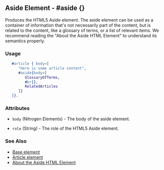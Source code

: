 <!-- dash: #aside | Element | ###:Section -->



## Aside Element - #aside {}

  Produces the HTML5 Aside element. The aside element can be used as a
  container of information that's not necessarily part of the content, but is
  related to the content, like a glossary of terms, or a list of relevant
  items. We recommend reading the "About the Aside HTML Element" to understand
  its semantics properly.

### Usage

```erlang
   #article { body=[
	  "Here is some article content",
	  #aside{body=[
		 GlossaryOfTerms,
		 #br{},
		 RelatedArticles
	  ]}
   ]}.

```

### Attributes

   * `body` (Nitrogen Elements) - The body of the aside element.

   * `role` (String) - The role of the HTML5 Aside element.

### See Also

 *  [Base element](./element_base.md.md)
 *  [Article element](article.md)
 *  [About the Aside HTML Element](http://html5doctor.com/aside-revisited/)
